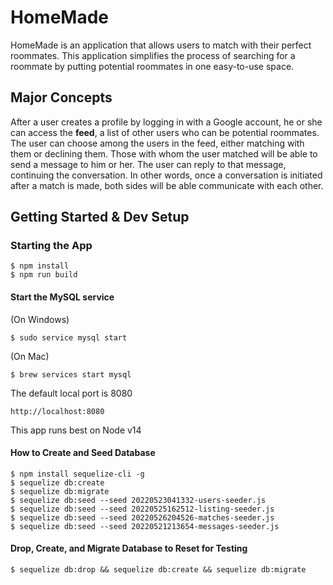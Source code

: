 # HomeMade
HomeMade is an application that allows users to match with their perfect roommates. This application simplifies the process of searching for a roommate by putting potential roommates in one easy-to-use space.

## Major Concepts
After a user creates a profile by logging in with a Google account, he or she can access the <b>feed</b>, a list of other users who can be potential roommates. The user can choose among the users in the feed, either matching with them or declining them. Those with whom the user matched will be able to send a message to him or her. The user can reply to that message, continuing the conversation. In other words, once a conversation is initiated after a match is made, both sides will be able communicate with each other.

## Getting Started & Dev Setup

### Starting the App

```
$ npm install
$ npm run build
```

#### Start the MySQL service

(On Windows)
```
$ sudo service mysql start
```

(On Mac)
```
$ brew services start mysql
```

The default local port is 8080

```
http://localhost:8080
```

This app runs best on Node v14

#### How to Create and Seed Database
```
$ npm install sequelize-cli -g
$ sequelize db:create
$ sequelize db:migrate
$ sequelize db:seed --seed 20220523041332-users-seeder.js
$ sequelize db:seed --seed 20220525162512-listing-seeder.js
$ sequelize db:seed --seed 20220526204526-matches-seeder.js
$ sequelize db:seed --seed 20220521213654-messages-seeder.js
```

#### Drop, Create, and Migrate Database to Reset for Testing
```
$ sequelize db:drop && sequelize db:create && sequelize db:migrate
```